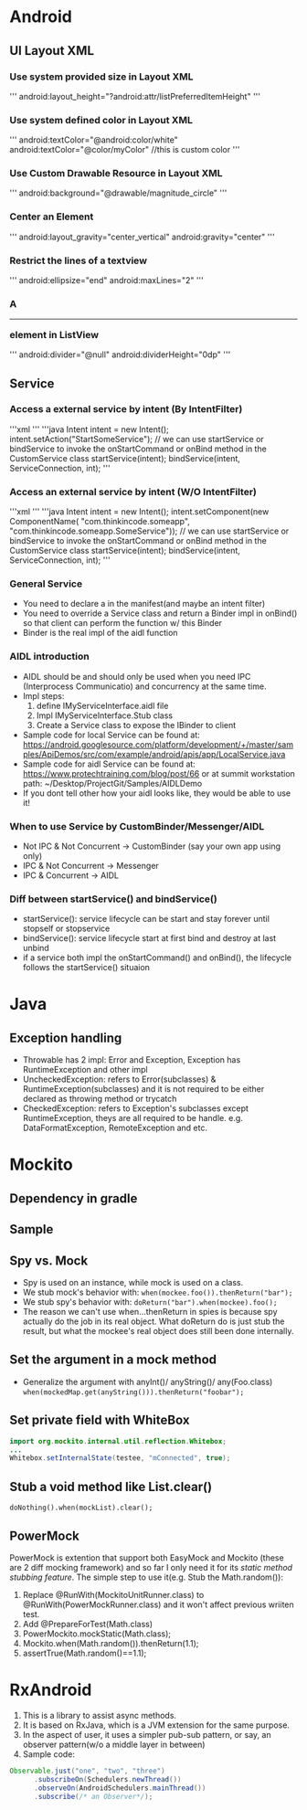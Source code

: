 # Android

## UI Layout XML

### Use system provided size in Layout XML
'''
android:layout_height="?android:attr/listPreferredItemHeight"
'''

### Use system defined color in Layout XML
'''
android:textColor="@android:color/white"
android:textColor="@color/myColor"  //this is custom color
'''

### Use Custom Drawable Resource in Layout XML
'''
android:background="@drawable/magnitude_circle"
'''

### Center an Element
'''
android:layout_gravity="center_vertical"
android:gravity="center"
'''

### Restrict the lines of a textview
'''
android:ellipsize="end"
android:maxLines="2"
'''

### A <hr> element in ListView 
'''
android:divider="@null"
android:dividerHeight="0dp"
'''

## Service

### Access a external service by intent (By IntentFilter)
'''xml
<service
    android:name=".SomeService"
    android:exported="true">
    <intent-filter>
        <action android:name="StartSomeService" />
    </intent-filter>
<service/>
'''
'''java
Intent intent = new Intent();
intent.setAction("StartSomeService");
// we can use startService or bindService to invoke the onStartCommand or onBind method in the CustomService class
startService(intent); 
bindService(intent, ServiceConnection, int);
'''

### Access an external service by intent (W/O IntentFilter)
'''xml
<service
    android:name=".SomeService"
    android:exported="true" />
'''
'''java
Intent intent = new Intent();
intent.setComponent(new ComponentName(
    "com.thinkincode.someapp",
    "com.thinkincode.someapp.SomeService"));
// we can use startService or bindService to invoke the onStartCommand or onBind method in the CustomService class
startService(intent); 
bindService(intent, ServiceConnection, int);
'''

### General Service
* You need to declare a <Service> in the manifest(and maybe an intent filter)
* You need to override a Service class and return a Binder impl in onBind() so that client can perform the function w/ this Binder
* Binder is the real impl of the aidl function

### AIDL introduction
* AIDL should be and should only be used when you need IPC (Interprocess Communicatio) and concurrency at the same time. 
* Impl steps:
	1. define IMyServiceInterface.aidl file
	1. Impl IMyServiceInterface.Stub class
	1. Create a Service class to expose the IBinder to client
* Sample code for local Service can be found at: https://android.googlesource.com/platform/development/+/master/samples/ApiDemos/src/com/example/android/apis/app/LocalService.java
* Sample code for aidl Service can be found at: https://www.protechtraining.com/blog/post/66 or at summit workstation path: ~/Desktop/ProjectGit/Samples/AIDLDemo
* If you dont tell other how your aidl looks like, they would be able to use it!

### When to use Service by CustomBinder/Messenger/AIDL
* Not IPC & Not Concurrent -> CustomBinder (say your own app using only)
* IPC & Not Concurrent -> Messenger 
* IPC & Concurrent -> AIDL

### Diff between startService() and bindService()
* startService(): service lifecycle can be start and stay forever until stopself or stopservice
* bindService(): service lifecycle start at first bind and destroy at last unbind
* if a service both impl the onStartCommand() and onBind(), the lifecycle follows the startService() situaion

# Java

## Exception handling
* Throwable has 2 impl: Error and Exception, Exception has RuntimeException and other impl
* UncheckedException: refers to Error(subclasses) & RuntimeException(subclasses) and it is not required to be either declared as throwing method or trycatch
* CheckedException: refers to Exception's subclasses except RuntimeException, theys are all required to be handle. e.g. DataFormatException, RemoteException and etc.

# Mockito

## Dependency in gradle

## Sample

## Spy vs. Mock
* Spy is used on an instance, while mock is used on a class.
* We stub mock's behavior with: `when(mockee.foo()).thenReturn("bar");`
* We stub spy's behavior with: `doReturn("bar").when(mockee).foo();` 
* The reason we can't use when...thenReturn in spies is because spy actually do the job in its real object. What doReturn do is just stub the result, but what the mockee's real object does still been done internally.

## Set the argument in a mock method
* Generalize the argument with anyInt()/ anyString()/ any(Foo.class)
`when(mockedMap.get(anyString())).thenReturn("foobar");`

## Set private field with WhiteBox
```java
import org.mockito.internal.util.reflection.Whitebox;
...
Whitebox.setInternalState(testee, "mConnected", true);
```

## Stub a void method like List.clear()
`doNothing().when(mockList).clear();`

## PowerMock 
PowerMock is extention that support both EasyMock and Mockito (these are 2 diff mocking framework) and so far I only need it for its *static method stubbing feature*.
The simple step to use it(e.g. Stub the Math.random()):
1. Replace @RunWith(MockitoUnitRunner.class) to @RunWith(PowerMockRunner.class) and it won't affect previous wriiten test.
1. Add @PrepareForTest(Math.class)
1. PowerMockito.mockStatic(Math.class); 
1. Mockito.when(Math.random()).thenReturn(1.1);
1. assertTrue(Math.random()==1.1);

# RxAndroid
1. This is a library to assist async methods. 
1. It is based on RxJava, which is a JVM extension for the same purpose.
1. In the aspect of user, it uses a simpler pub-sub pattern, or say, an observer pattern(w/o a middle layer in between) 
1. Sample code: 
```java
Observable.just("one", "two", "three")
	  .subscribeOn(Schedulers.newThread())
	  .observeOn(AndroidSchedulers.mainThread())
	  .subscribe(/* an Observer*/);
```


